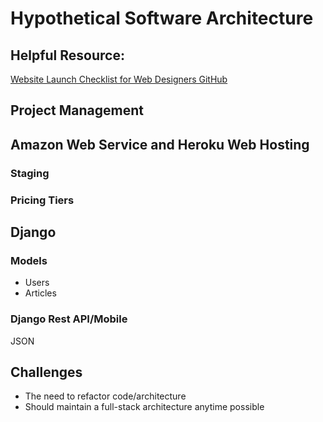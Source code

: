 # Hypothetical Software Architecture

## Helpful Resource: 

[Website Launch Checklist for Web Designers GitHub](https://github.com/tutsplus/Website-Launch-Checklist-for-Web-Designers)

## Project Management

## Amazon Web Service and Heroku Web Hosting

### Staging

### Pricing Tiers

## Django

### Models
* Users
* Articles

### Django Rest API/Mobile
JSON

## Challenges

* The need to refactor code/architecture
* Should maintain a full-stack architecture anytime possible
